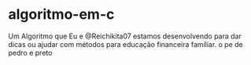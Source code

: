 # algoritmo-em-c
Um Algoritmo que Eu e @Reichikita07 estamos desenvolvendo para dar dicas ou ajudar com métodos para educação financeira famíliar.
o pe de pedro e preto
